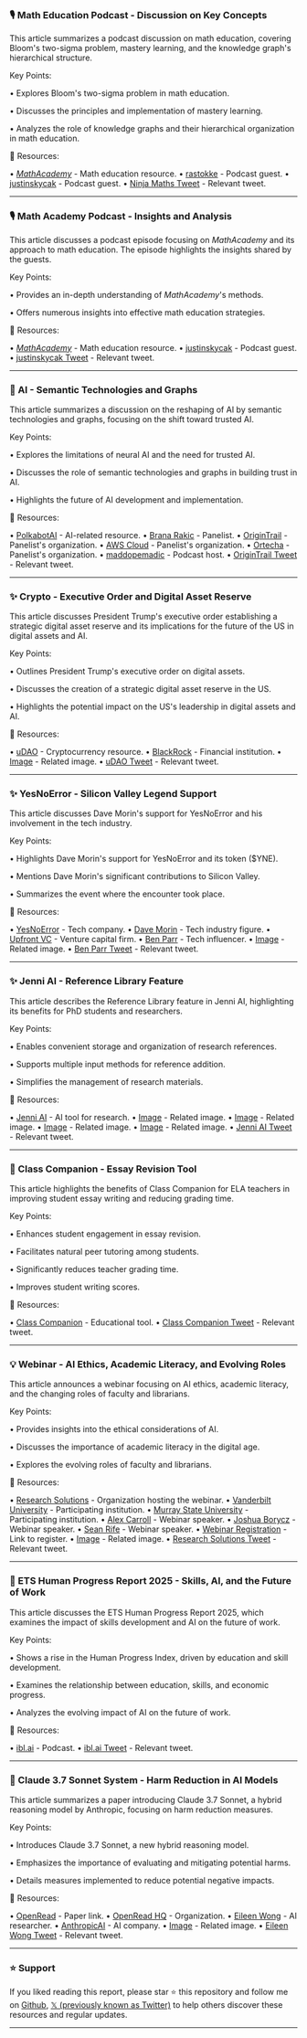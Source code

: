 ### 🎙️ Math Education Podcast - Discussion on Key Concepts

This article summarizes a podcast discussion on math education, covering Bloom's two-sigma problem, mastery learning, and the knowledge graph's hierarchical structure.


Key Points:

• Explores Bloom's two-sigma problem in math education.


• Discusses the principles and implementation of mastery learning.


• Analyzes the role of knowledge graphs and their hierarchical organization in math education.


🔗 Resources:

• [_MathAcademy_](https://x.com/_MathAcademy_) - Math education resource.
• [rastokke](https://x.com/rastokke) - Podcast guest.
• [justinskycak](https://x.com/justinskycak) - Podcast guest.
• [Ninja Maths Tweet](https://x.com/ninja_maths/status/1895466431719891136) - Relevant tweet.



---

### 🎙️ Math Academy Podcast - Insights and Analysis

This article discusses a podcast episode focusing on _MathAcademy_ and its approach to math education.  The episode highlights the insights shared by the guests.


Key Points:

• Provides an in-depth understanding of _MathAcademy_'s methods.


• Offers numerous insights into effective math education strategies.


🔗 Resources:

• [_MathAcademy_](https://x.com/_MathAcademy_) - Math education resource.
• [justinskycak](https://x.com/justinskycak) - Podcast guest.
• [justinskycak Tweet](https://x.com/justinskycak/status/1895507802895905241) - Relevant tweet.



---

### 🤖 AI - Semantic Technologies and Graphs

This article summarizes a discussion on the reshaping of AI by semantic technologies and graphs, focusing on the shift toward trusted AI.


Key Points:

• Explores the limitations of neural AI and the need for trusted AI.


• Discusses the role of semantic technologies and graphs in building trust in AI.


• Highlights the future of AI development and implementation.


🔗 Resources:

• [PolkabotAI](https://x.com/PolkabotAI) - AI-related resource.
• [Brana Rakic](https://x.com/BranaRakic) - Panelist.
• [OriginTrail](https://x.com/origin_trail) - Panelist's organization.
• [AWS Cloud](https://x.com/awscloud) - Panelist's organization.
• [Ortecha](https://x.com/Ortecha) - Panelist's organization.
• [maddopemadic](https://x.com/maddopemadic) - Podcast host.
• [OriginTrail Tweet](https://x.com/origin_trail/status/1895508181868032347) - Relevant tweet.


---

### ✨ Crypto - Executive Order and Digital Asset Reserve

This article discusses President Trump's executive order establishing a strategic digital asset reserve and its implications for the future of the US in digital assets and AI.


Key Points:

• Outlines President Trump's executive order on digital assets.


• Discusses the creation of a strategic digital asset reserve in the US.


• Highlights the potential impact on the US's leadership in digital assets and AI.


🔗 Resources:

• [uDAO](https://x.com/udao_official) -  Cryptocurrency resource.
• [BlackRock](https://x.com/BlackRock) - Financial institution.
• [Image](https://pbs.twimg.com/media/Gk4vJRnXEAAHod7?format=jpg&name=small) - Related image.
• [uDAO Tweet](https://x.com/udao_official/status/1895504332453253165) - Relevant tweet.


---

### ✨ YesNoError - Silicon Valley Legend Support

This article discusses Dave Morin's support for YesNoError and his involvement in the tech industry.


Key Points:

• Highlights Dave Morin's support for YesNoError and its token ($YNE).


• Mentions Dave Morin's significant contributions to Silicon Valley.


• Summarizes the event where the encounter took place.


🔗 Resources:

• [YesNoError](https://x.com/yesnoerror) -  Tech company.
• [Dave Morin](https://x.com/davemorin) - Tech industry figure.
• [Upfront VC](https://x.com/upfrontvc) - Venture capital firm.
• [Ben Parr](https://x.com/benparr) - Tech influencer.
• [Image](https://pbs.twimg.com/media/GkvICxAb0AA9OM5?format=jpg&name=small) - Related image.
• [Ben Parr Tweet](https://x.com/benparr/status/1894828022324420946) - Relevant tweet.


---

### ✨ Jenni AI - Reference Library Feature

This article describes the Reference Library feature in Jenni AI, highlighting its benefits for PhD students and researchers.


Key Points:

• Enables convenient storage and organization of research references.


• Supports multiple input methods for reference addition.


• Simplifies the management of research materials.


🔗 Resources:

• [Jenni AI](https://x.com/whoisjenniai) - AI tool for research.
• [Image](https://pbs.twimg.com/media/Gkrc_QfXIAAg7dJ?format=jpg&name=small) - Related image.
• [Image](https://pbs.twimg.com/media/Gkrc_Q3a0AA3yTX?format=jpg&name=small) - Related image.
• [Image](https://pbs.twimg.com/media/Gkrc_P4bkAMEszs?format=jpg&name=small) - Related image.
• [Image](https://pbs.twimg.com/media/Gkrc_QbW0AAQZNf?format=jpg&name=small) - Related image.
• [Jenni AI Tweet](https://x.com/whoisjenniai/status/1894569581374804111) - Relevant tweet.


---

### 🚀 Class Companion - Essay Revision Tool

This article highlights the benefits of Class Companion for ELA teachers in improving student essay writing and reducing grading time.


Key Points:

• Enhances student engagement in essay revision.


• Facilitates natural peer tutoring among students.


• Significantly reduces teacher grading time.


• Improves student writing scores.


🔗 Resources:

• [Class Companion](https://x.com/ClassCompanion_) - Educational tool.
• [Class Companion Tweet](https://x.com/ClassCompanion_/status/1894115631718396037) - Relevant tweet.


---

### 💡 Webinar - AI Ethics, Academic Literacy, and Evolving Roles

This article announces a webinar focusing on AI ethics, academic literacy, and the changing roles of faculty and librarians.


Key Points:

• Provides insights into the ethical considerations of AI.


• Discusses the importance of academic literacy in the digital age.


• Explores the evolving roles of faculty and librarians.


🔗 Resources:

• [Research Solutions](https://x.com/ResearchSolu) - Organization hosting the webinar.
• [Vanderbilt University](https://x.com/VanderbiltU) - Participating institution.
• [Murray State University](https://x.com/murraystateuniv) - Participating institution.
• [Alex Carroll](https://x.com/alexjcarroll) - Webinar speaker.
• [Joshua Borycz](https://x.com/JoshuaBorycz) - Webinar speaker.
• [Sean Rife](https://x.com/seanrife) - Webinar speaker.
• [Webinar Registration](https://buff.ly/3X8Qv53) - Link to register.
• [Image](https://pbs.twimg.com/media/Gkk61uubkAAk7oe?format=jpg&name=small) - Related image.
• [Research Solutions Tweet](https://x.com/ResearchSolu/status/1894111677442134167) - Relevant tweet.


---

### 🤖 ETS Human Progress Report 2025 - Skills, AI, and the Future of Work

This article discusses the ETS Human Progress Report 2025, which examines the impact of skills development and AI on the future of work.


Key Points:

• Shows a rise in the Human Progress Index, driven by education and skill development.


• Examines the relationship between education, skills, and economic progress.


• Analyzes the evolving impact of AI on the future of work.


🔗 Resources:

• [ibl.ai](https://x.com/iblai_) - Podcast.
• [ibl.ai Tweet](https://x.com/iblai_/status/1894107531280355800) - Relevant tweet.


---

### 🤖 Claude 3.7 Sonnet System - Harm Reduction in AI Models

This article summarizes a paper introducing Claude 3.7 Sonnet, a hybrid reasoning model by Anthropic, focusing on harm reduction measures.


Key Points:

• Introduces Claude 3.7 Sonnet, a new hybrid reasoning model.


• Emphasizes the importance of evaluating and mitigating potential harms.


• Details measures implemented to reduce potential negative impacts.


🔗 Resources:

• [OpenRead](https://openread.academy/en/paper/reading?corpusId=519490366) - Paper link.
• [OpenRead HQ](https://x.com/OpenRead_HQ) - Organization.
• [Eileen Wong](https://x.com/eileenwongai) - AI researcher.
• [AnthropicAI](https://x.com/AnthropicAI) - AI company.
• [Image](https://pbs.twimg.com/media/GkkvUV-XsAAWnCD?format=jpg&name=small) - Related image.
• [Eileen Wong Tweet](https://x.com/eileenwongai/status/1894097297455349972) - Relevant tweet.


---

### ⭐️ Support

If you liked reading this report, please star ⭐️ this repository and follow me on [Github](https://github.com/Drix10), [𝕏 (previously known as Twitter)](https://x.com/DRIX_10_) to help others discover these resources and regular updates.

---